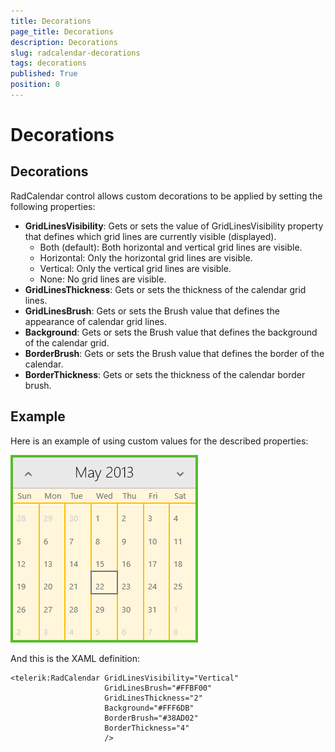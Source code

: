 ```yaml
---
title: Decorations
page_title: Decorations
description: Decorations
slug: radcalendar-decorations
tags: decorations
published: True
position: 0
---
```


# Decorations

## Decorations

RadCalendar control allows custom decorations to be applied by setting the following properties:

* **GridLinesVisibility**: Gets or sets the value of GridLinesVisibility property that defines which grid lines are currently visible (displayed).
	* Both (default): Both horizontal and vertical grid lines are visible.
	* Horizontal: Only the horizontal grid lines are visible.
	* Vertical: Only the vertical grid lines are visible.
	* None: No grid lines are visible.
* **GridLinesThickness**: Gets or sets the thickness of the calendar grid lines.
* **GridLinesBrush**: Gets or sets the Brush value that defines the appearance of calendar grid lines.
* **Background**: Gets or sets the Brush value that defines the background of the calendar grid.
* **BorderBrush**: Gets or sets the Brush value that defines the border of the calendar.
* **BorderThickness**: Gets or sets the thickness of the calendar border brush.

## Example

Here is an example of using custom values for the described properties:

![Calendar-Decorations](images/Calendar-Decorations.png)

And this is the XAML definition:

	<telerik:RadCalendar GridLinesVisibility="Vertical" 
	                     GridLinesBrush="#FFBF00"
	                     GridLinesThickness="2" 
	                     Background="#FFF6DB"
	                     BorderBrush="#38AD02"
	                     BorderThickness="4"                            
	                     />